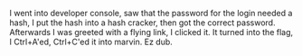 I went into developer console, saw that the password for the login needed a hash, I put the hash into a hash cracker, then got the correct password.
Afterwards I was greeted with a flying link, I clicked it. It turned into the flag, I Ctrl+A'ed, Ctrl+C'ed it into marvin. Ez dub. 
